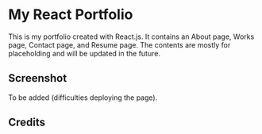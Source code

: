 # My React Portfolio

This is my portfolio created with React.js. It contains an About page, Works page, Contact page, and Resume page. The contents are mostly for placeholding and will be updated in the future. 

## Screenshot

To be added (difficulties deploying the page). 

## Credits

